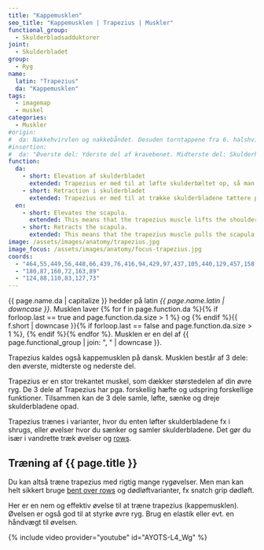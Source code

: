 ```yaml
---
title: "Kappemusklen"
seo_title: "Kappemusklen | Trapezius | Muskler"
functional_group:
  - Skulderbladsadduktorer
joint:
  - Skulderbladet
group:
  - Ryg
name:
  latin: "Trapezius"
  da: "Kappemusklen"
tags:
  - imagemap
  - muskel
categories:
  - Muskler
#origin:
#  da: Nakkehvirvlen og nakkebåndet. Desuden torntappene fra 6. halshvirvel til 12. brysthvirvel
#insertion:
#  da: "Øverste del: Yderste del af kravebenet. Midterste del: Skulderhøjden og øverste rand af skulderkammen. Nederste del: Inderste del af skulderkammen."
function:
  da:
    - short: Elevation af skulderbladet
      extended: Trapezius er med til at løfte skulderbæltet op, så man kan trække på skuldrene.
    - short: Retraction i skulderbladet
      extended: Trapezius er med til at trække skulderbladene tættere på hinanden.
  en:
    - short: Elevates the scapula.
      extended: This means that the trapezius muscle lifts the shoulder girdle up (i.e. shrugging your shoulders).
    - short: Retracts the scapula.
      extended: This means that the trapezius muscle pulls the scapula, or shoulder blade, rearward such that it approaches the spine.
image: /assets/images/anatomy/trapezius.jpg
image_focus: /assets/images/anatomy/focus-trapezius.jpg
coords:
  - "464,55,449,56,448,66,439,76,416,94,429,97,437,105,440,129,457,158,475,124,481,95,497,90,475,77,465,67"
  - "180,87,160,72,163,89"
  - "124,88,110,83,127,73"
---
```


{{ page.name.da | capitalize }} hedder på latin *{{ page.name.latin | downcase }}*. Musklen laver {% for f in page.function.da %}{% if forloop.last == true and page.function.da.size > 1 %} og {% endif %}{{ f.short | downcase  }}{% if forloop.last == false and page.function.da.size > 1 %}, {% endif %}{% endfor %}. Musklen er en del af {{ page.functional_group | join: ", " | downcase }}.

Trapezius kaldes også kappemusklen på dansk. Musklen består af 3 dele: den øverste, midterste og nederste del.

Trapezius er en stor trekantet muskel, som dækker størstedelen af din øvre ryg. De 3 dele af Trapezius har pga. forskellig hæfte og udspring forskellige funktioner. Tilsammen kan de 3 dele samle, løfte, sænke og dreje skulderbladene opad.

Trapezius trænes i varianter, hvor du enten løfter skulderbladene fx i shrugs, eller øvelser hvor du sænker og samler skulderbladene. Det gør du især i vandrette træk øvelser og [rows](/rows/).

## Træning af {{ page.title }}

Du kan altså træne trapezius med rigtig mange rygøvelser. Men man kan helt sikkert bruge [bent over rows](/oevelse/bent-over-rows-bor/) og dødløftvarianter, fx snatch grip dødløft.

Her er en nem og effektiv øvelse til at træne trapezius (kappemusklen). Øvelsen er også god til at styrke øvre ryg. Brug en elastik eller evt. en håndvægt til øvelsen.

{% include video provider="youtube" id="AYOTS-L4_Wg" %}

